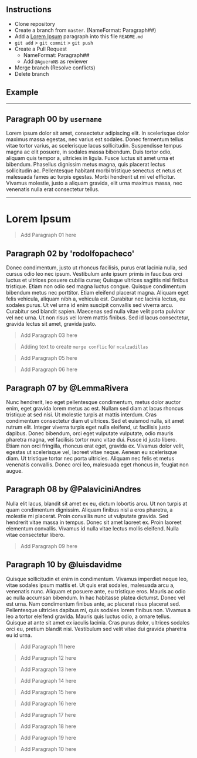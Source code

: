 ## Instructions
* Clone repository
* Create a branch from `master`. (NameFormat: Paragraph##)
* Add a [Lorem Ipsum](https://www.lipsum.com/) paragraph into this file `README.md`
* `git add` > `git commit` > `git push`
* Create a Pull Request 
  * NameFormat: Paragraph##
  * Add `@AgueroNS` as reviewer
* Merge branch (Resolve conflicts)
* Delete branch 

## Example
---

## Paragraph 00 by `username`
Lorem ipsum dolor sit amet, consectetur adipiscing elit. In scelerisque dolor maximus massa egestas, nec varius est sodales. Donec fermentum tellus vitae tortor varius, ac scelerisque lacus sollicitudin. Suspendisse tempus magna ac elit posuere, in sodales massa bibendum. Duis tortor odio, aliquam quis tempor a, ultricies in ligula. Fusce luctus sit amet urna et bibendum. Phasellus dignissim metus magna, quis placerat lectus sollicitudin ac. Pellentesque habitant morbi tristique senectus et netus et malesuada fames ac turpis egestas. Morbi hendrerit ut mi vel efficitur. Vivamus molestie, justo a aliquam gravida, elit urna maximus massa, nec venenatis nulla erat consectetur tellus.

---

# Lorem Ipsum

> Add Paragraph 01 here

## Paragraph 02 by 'rodolfopacheco'
Donec condimentum, justo ut rhoncus facilisis, purus erat lacinia nulla, sed cursus odio leo nec ipsum. Vestibulum ante ipsum primis in faucibus orci luctus et ultrices posuere cubilia curae; Quisque ultrices sagittis nisl finibus tristique. Etiam non odio sed magna luctus congue. Quisque condimentum bibendum metus nec porttitor. Etiam eleifend placerat magna. Aliquam eget felis vehicula, aliquam nibh a, vehicula est. Curabitur nec lacinia lectus, eu sodales purus. Ut vel urna id enim suscipit convallis sed viverra arcu. Curabitur sed blandit sapien. Maecenas sed nulla vitae velit porta pulvinar vel nec urna. Ut non risus vel lorem mattis finibus. Sed id lacus consectetur, gravida lectus sit amet, gravida justo.

> Add Paragraph 03 here

> Adding text to create `merge conflic` for `ncalzadillas`

> Add Paragraph 05 here

> Add Paragraph 06 here

## Paragraph 07 by @LemmaRivera
Nunc hendrerit, leo eget pellentesque condimentum, metus dolor auctor enim, eget gravida lorem metus ac est. Nullam sed diam at lacus rhoncus tristique at sed nisi. Ut molestie turpis at mattis interdum. Cras condimentum consectetur diam ut ultrices. Sed et euismod nulla, sit amet rutrum elit. Integer viverra turpis eget nulla eleifend, ut facilisis justo dapibus. Donec bibendum, orci eget vulputate vulputate, odio mauris pharetra magna, vel facilisis tortor nunc vitae dui. Fusce id justo libero. Etiam non orci fringilla, rhoncus erat eget, gravida ex. Vivamus dolor velit, egestas ut scelerisque vel, laoreet vitae neque. Aenean eu scelerisque diam. Ut tristique tortor nec porta ultricies. Aliquam nec felis et metus venenatis convallis. Donec orci leo, malesuada eget rhoncus in, feugiat non augue.

## Paragraph 08 by @PalaviciniAndres
Nulla elit lacus, blandit sit amet ex eu, dictum lobortis arcu. Ut non turpis at quam condimentum dignissim. Aliquam finibus nisl a eros pharetra, a molestie mi placerat. Proin convallis nunc ut vulputate gravida. Sed hendrerit vitae massa in tempus. Donec sit amet laoreet ex. Proin laoreet elementum convallis. Vivamus id nulla vitae lectus mollis eleifend. Nulla vitae consectetur libero.

> Add Paragraph 09 here

## Paragraph 10 by @luisdavidme
Quisque sollicitudin et enim in condimentum. Vivamus imperdiet neque leo, vitae sodales ipsum mattis et. Ut quis erat sodales, malesuada arcu a, venenatis nunc. Aliquam et posuere ante, eu tristique eros. Mauris ac odio ac nulla accumsan bibendum. In hac habitasse platea dictumst. Donec vel est urna. Nam condimentum finibus ante, ac placerat risus placerat sed. Pellentesque ultricies dapibus mi, quis sodales lorem finibus non. Vivamus a leo a tortor eleifend gravida. Mauris quis luctus odio, a ornare tellus. Quisque at ante sit amet ex iaculis lacinia. Cras purus dolor, ultrices sodales orci eu, pretium blandit nisi. Vestibulum sed velit vitae dui gravida pharetra eu id urna.

> Add Paragraph 11 here

> Add Paragraph 12 here

> Add Paragraph 13 here

> Add Paragraph 14 here

> Add Paragraph 15 here

> Add Paragraph 16 here

> Add Paragraph 17 here

> Add Paragraph 18 here

> Add Paragraph 19 here

> Add Paragraph 10 here